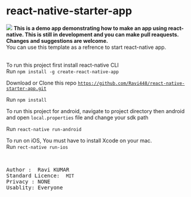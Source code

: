 # react-native-starter-app

<img src="startReact.gif" />

<strong>
  This is a demo app demonstrating how to make an app using react-native. This is still in development and you can make pull     reaquests. Changes and suggestions are welcome.  
</strong>
<br/>
You can use this template as a refrence to start react-native app.
<br/><br/>

To run this project first install react-native CLI <br/>
Run <code>npm install -g create-react-native-app</code>

Download or Clone this repo <code>https://github.com/Ravi448/react-native-starter-app.git</code>

Run <code>npm install</code>

To run this project for android, navigate to project directory then android and open <code>local.properties</code> file and change your 
sdk path<br/>

Run <code>react-native run-android</code><br/>

To run on iOS, You must have to install Xcode on your mac.<br/>
Run <code>rect-native run-ios</code>



<br/>

<pre>
Author :  <caption>Ravi KUMAR<caption>
Standard Licence:  <code>MIT</code>
Privacy : NONE
Usablity: Everyone
</pre>
